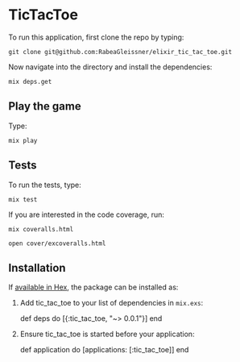 # TicTacToe

To run this application, first clone the repo by typing:

`git clone git@github.com:RabeaGleissner/elixir_tic_tac_toe.git`

Now navigate into the directory and install the dependencies:

`mix deps.get`

## Play the game

Type:

 `mix play`

## Tests

To run the tests, type:

`mix test`

If you are interested in the code coverage, run:

`mix coveralls.html`

`open cover/excoveralls.html`

## Installation

If [available in Hex](https://hex.pm/docs/publish), the package can be installed as:

  1. Add tic_tac_toe to your list of dependencies in `mix.exs`:

        def deps do
          [{:tic_tac_toe, "~> 0.0.1"}]
        end

  2. Ensure tic_tac_toe is started before your application:

        def application do
          [applications: [:tic_tac_toe]]
        end


